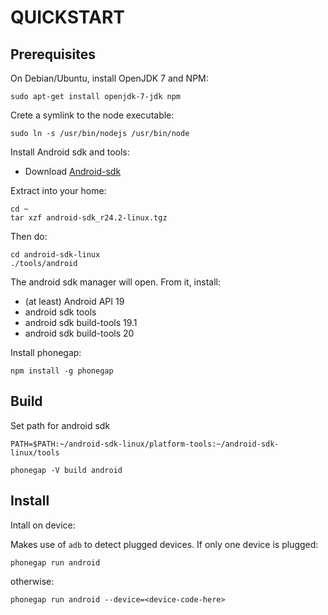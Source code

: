 # QUICKSTART

## Prerequisites

On Debian/Ubuntu, install OpenJDK 7 and NPM:

```
sudo apt-get install openjdk-7-jdk npm
```

Crete a symlink to the node executable:

```
sudo ln -s /usr/bin/nodejs /usr/bin/node
```

Install Android sdk and tools:

  * Download [Android-sdk](http://developer.android.com/sdk/index.html#Other)

Extract into your home:

```
cd ~
tar xzf android-sdk_r24.2-linux.tgz
```

Then do:

```
cd android-sdk-linux
./tools/android
```

The android sdk manager will open. From it, install:

  * (at least) Android API 19
  * android sdk tools
  * android sdk build-tools 19.1
  * android sdk build-tools 20


Install phonegap:

```
npm install -g phonegap
```

## Build

Set path for android sdk

```
PATH=$PATH:~/android-sdk-linux/platform-tools:~/android-sdk-linux/tools

phonegap -V build android
```

## Install

Intall on device:

Makes use of `adb` to detect plugged devices. If only one device is plugged:

```
phonegap run android
```

otherwise:

```
phonegap run android --device=<device-code-here>
```
           
